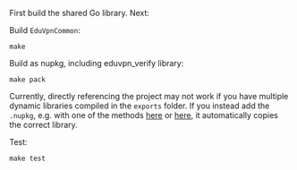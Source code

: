 First build the shared Go library. Next:

Build `EduVpnCommon`:
```shell
make
```

Build as nupkg, including eduvpn_verify library:
```shell
make pack
```

Currently, directly referencing the project may not work if you have multiple dynamic libraries compiled in
the `exports` folder. If you instead add the `.nupkg`, e.g. with one of the
methods [here](https://stackoverflow.com/q/43400069) or [here](https://stackoverflow.com/q/10240029), it automatically
copies the correct library.

Test:
```shell
make test
```
